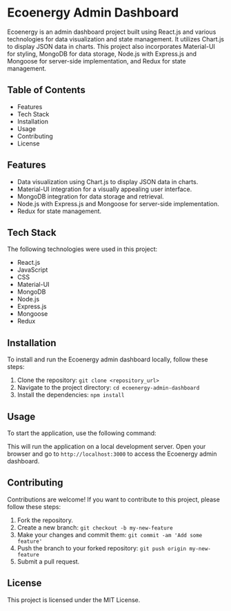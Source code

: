 # Ecoenergy Admin Dashboard

Ecoenergy is an admin dashboard project built using React.js and various technologies for data visualization and state management. It utilizes Chart.js to display JSON data in charts. This project also incorporates Material-UI for styling, MongoDB for data storage, Node.js with Express.js and Mongoose for server-side implementation, and Redux for state management.

## Table of Contents

- Features
- Tech Stack
- Installation
- Usage
- Contributing
- License

## Features

- Data visualization using Chart.js to display JSON data in charts.
- Material-UI integration for a visually appealing user interface.
- MongoDB integration for data storage and retrieval.
- Node.js with Express.js and Mongoose for server-side implementation.
- Redux for state management.

## Tech Stack

The following technologies were used in this project:

- React.js
- JavaScript
- CSS
- Material-UI
- MongoDB
- Node.js
- Express.js
- Mongoose
- Redux

## Installation

To install and run the Ecoenergy admin dashboard locally, follow these steps:

1. Clone the repository: `git clone <repository_url>`
2. Navigate to the project directory: `cd ecoenergy-admin-dashboard`
3. Install the dependencies: `npm install`

## Usage

To start the application, use the following command:


This will run the application on a local development server. Open your browser and go to `http://localhost:3000` to access the Ecoenergy admin dashboard.

## Contributing

Contributions are welcome! If you want to contribute to this project, please follow these steps:

1. Fork the repository.
2. Create a new branch: `git checkout -b my-new-feature`
3. Make your changes and commit them: `git commit -am 'Add some feature'`
4. Push the branch to your forked repository: `git push origin my-new-feature`
5. Submit a pull request.

## License

This project is licensed under the MIT License.
